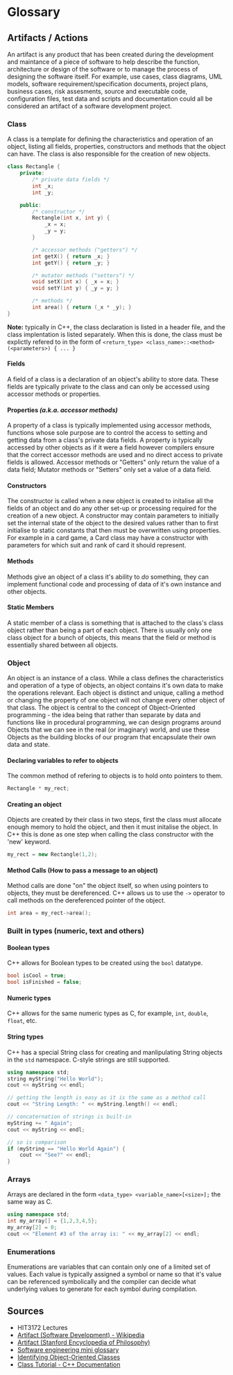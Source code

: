 Glossary
========

Artifacts / Actions
-------------------

An artifact is any product that has been created during the development and maintance of a piece of software to help describe the function, architecture or design of the software or to manage the process of designing the software itself. For example, use cases, class diagrams, UML models, software requirement/specification documents, project plans, business cases, risk assesments, source and executable code, configuration files, test data and scripts and documentation could all be considered an artifact of a software development project.

### Class

A class is a template for defining the characteristics and operation of an object, listing all fields, properties, constructors and methods that the object can have. The class is also responsible for the creation of new objects.

```c++
class Rectangle {
    private:
        /* private data fields */
        int _x;
        int _y;

    public:
        /* constructor */
        Rectangle(int x, int y) { 
            _x = x;
            _y = y;
        }

        /* accessor methods ("getters") */
        int getX() { return _x; }
        int getY() { return _y; }

        /* mutator methods ("setters") */
        void setX(int x) { _x = x; }
        void setY(int y) { _y = y; }

        /* methods */
        int area() { return (_x * _y); }
}
```

**Note:** typically in C++, the class declaration is listed in a header file, and the class implentation is listed separately. When this is done, the class must be explictly refered to in the form of `<return_type> <class_name>::<method>(<parameters>) { ... }`

#### Fields

A field of a class is a declaration of an object's ability to store data. These fields are typically private to the class and can only be accessed using accessor methods or properties.

#### Properties *(a.k.a. accessor methods)*

A property of a class is typically implemented using accessor methods, functions whose sole purpose are to control the access to setting and getting data from a class's private data fields. A property is typically accessed by other objects as if it were a field however compilers ensure that the correct accessor methods are used and no direct access to private fields is allowed.
Accessor methods or "Getters" only return the value of a data field; Mutator methods or "Setters" only set a value of a data field.

#### Constructors

The constructor is called when a new object is created to initalise all the fields of an object and do any other set-up or processing required for the creation of a new object. A constructor may contain parameters to initially set the internal state of the object to the desired values rather than to first initialise to static constants that then must be overwritten using properties. 
For example in a card game, a Card class may have a constructor with parameters for which suit and rank of card it should represent. 

#### Methods

Methods give an object of a class it's ability to *do* something, they can implement functional code and processing of data of it's own instance and other objects.

#### Static Members

A static member of a class is something that is attached to the class's class object rather than being a part of each object. There is usually only one class object for a bunch of objects, this means that the field or method is essentially shared between all objects.

### Object

An object is an instance of a class. While a class defines the characteristics and operation of a type of objects, an object contains it's own data to make the operations relevant. Each object is distinct and unique, calling a method or changing the property of one object will not change every other object of that class. The object is central to the concept of Object-Oriented programming - the idea being that rather than separate by data and functions like in procedural programming, we can design programs around Objects that we can see in the real (or imaginary) world, and use these Objects as the building blocks of our program that encapsulate their own data and state. 

#### Declaring variables to refer to objects

The common method of refering to objects is to hold onto pointers to them.

```c++
Rectangle * my_rect;
```

#### Creating an object

Objects are created by their class in two steps, first the class must allocate enough memory to hold the object, and then it must initalise the object. In C++ this is done as one step when calling the class constructor with the 'new' keyword. 

```c++
my_rect = new Rectangle(1,2);
```

#### Method Calls (How to pass a message to an object)

Method calls are done "on" the object itself, so when using pointers to objects, they must be dereferenced. C++ allows us to use the `->` operator to call methods on the dereferenced pointer of the object.

```c++
int area = my_rect->area();
```

### Built in types (numeric, text and others)

#### Boolean types

C++ allows for Boolean types to be created using the `bool` datatype.

```c++
bool isCool = true;
bool isFinished = false;
```

#### Numeric types

C++ allows for the same numeric types as C, for example, `int`, `double`, `float`, etc.

#### String types

C++ has a special String class for creating and manlipulating String objects in the `std` namespace. C-style strings are still supported.

```c++
using namespace std;
string myString("Hello World");
cout << myString << endl;

// getting the length is easy as it is the same as a method call
cout << "String Length: " << myString.length() << endl;

// concaternation of strings is built-in
myString += " Again";
cout << myString << endl;

// so is comparison
if (myString == "Hello World Again") {
    cout << "See?" << endl;
}
```

### Arrays

Arrays are declared in the form `<data_type> <variable_name>[<size>];` the same way as C.

```c++
using namespace std;
int my_array[] = {1,2,3,4,5};
my_array[2] = 0;
cout << "Element #3 of the array is: " << my_array[2] << endl;
```

### Enumerations

Enumerations are variables that can contain only one of a limited set of values. Each value is typically assigned a symbol or name so that it's value can be referenced symbolically and the compiler can decide what underlying values to generate for each symbol during compilation.

Sources
-------
 * HIT3172 Lectures
 * [Artifact (Software Development) - Wikipedia](http://en.wikipedia.org/wiki/Artifact_(software_development))
 * [Artifact (Stanford Encyclopedia of Philosophy)](http://plato.stanford.edu/entries/artifact/)
 * [Software engineering mini glossary](http://www.idi.ntnu.no/grupper/su/publ/ese/se-defs.html)
 * [Identifying Object-Oriented Classes](http://www.codeproject.com/Articles/9900/Identifying-Object-Oriented-Classes)
 * [Class Tutorial - C++ Documentation](http://www.cplusplus.com/doc/tutorial/classes/)